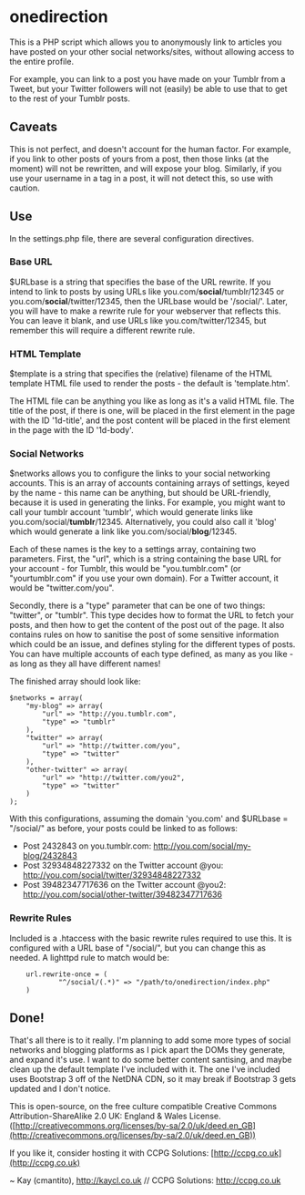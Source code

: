 # onedirection #
This is a PHP script which allows you to anonymously link to articles you have posted on your other social networks/sites, without allowing access to the entire profile.

For example, you can link to a post you have made on your Tumblr from a Tweet, but your Twitter followers will not (easily) be able to use that to get to the rest of your Tumblr posts.

## Caveats ##
This is not perfect, and doesn't account for the human factor. For example, if you link to other posts of yours from a post, then those links (at the moment) will not be rewritten, and will expose your blog. Similarly, if you use your username in a tag in a post, it will not detect this, so use with caution.

## Use ##
In the settings.php file, there are several configuration directives.

### Base URL ###
$URLbase is a string that specifies the base of the URL rewrite. If you intend to link to posts by using URLs like you.com/**social**/tumblr/12345 or you.com/**social**/twitter/12345, then the URLbase would be '/social/'. Later, you will have to make a rewrite rule for your webserver that reflects this. You can leave it blank, and use URLs like you.com/twitter/12345, but remember this will require a different rewrite rule.

### HTML Template ###
$template is a string that specifies the (relative) filename of the HTML template HTML file used to render the posts - the default is 'template.htm'.

The HTML file can be anything you like as long as it's a valid HTML file. The title of the post, if there is one, will be placed in the first element in the page with the ID '1d-title', and the post content will be placed in the first element in the page with the ID '1d-body'.

### Social Networks ###
$networks allows you to configure the links to your social networking accounts. This is an array of accounts containing arrays of settings, keyed by the name - this name can be anything, but should be URL-friendly, because it is used in generating the links. For example, you might want to call your tumblr account 'tumblr', which would generate links like you.com/social/**tumblr**/12345. Alternatively, you could also call it 'blog' which would generate a link like you.com/social/**blog**/12345.

Each of these names is the key to a settings array, containing two parameters. First, the "url", which is a string containing the base URL for your account - for Tumblr, this would be "you.tumblr.com" (or "yourtumblr.com" if you use your own domain). For a Twitter account, it would be "twitter.com/you".

Secondly, there is a "type" parameter that can be one of two things: "twitter", or "tumblr". This type decides how to format the URL to fetch your posts, and then how to get the content of the post out of the page. It also contains rules on how to sanitise the post of some sensitive information which could be an issue, and defines styling for the different types of posts. You can have multiple accounts of each type defined, as many as you like - as long as they all have different names!

The finished array should look like:

    $networks = array(
    	"my-blog" => array(
     		"url" => "http://you.tumblr.com",
    		"type" => "tumblr"
    	),
    	"twitter" => array(
    		"url" => "http://twitter.com/you",
    		"type" => "twitter"
    	),
    	"other-twitter" => array(
    		"url" => "http://twitter.com/you2",
    		"type" => "twitter"
     	)
    );

With this configurations, assuming the domain 'you.com' and $URLbase = "/social/" as before, your posts could be linked to as follows:

- Post 2432843 on you.tumblr.com: http://you.com/social/my-blog/2432843
- Post 32934848227332 on the Twitter account @you: http://you.com/social/twitter/32934848227332
- Post 39482347717636 on the Twitter account @you2: http://you.com/social/other-twitter/39482347717636

### Rewrite Rules ###
Included is a .htaccess with the basic rewrite rules required to use this. It is configured with a URL base of "/social/", but you can change this as needed. A lighttpd rule to match would be:

        url.rewrite-once = (
                "^/social/(.*)" => "/path/to/onedirection/index.php"
        )

## Done! ##
That's all there is to it really. I'm planning to add some more types of social networks and blogging platforms as I pick apart the DOMs they generate, and expand it's use. I want to do some better content santising, and maybe clean up the default template I've included with it. The one I've included uses Bootstrap 3 off of the NetDNA CDN, so it may break if Bootstrap 3 gets updated and I don't notice.

This is open-source, on the free culture compatible Creative Commons Attribution-ShareAlike 2.0 UK: England & Wales License. ([http://creativecommons.org/licenses/by-sa/2.0/uk/deed.en_GB](http://creativecommons.org/licenses/by-sa/2.0/uk/deed.en_GB))

If you like it, consider hosting it with CCPG Solutions: [http://ccpg.co.uk](http://ccpg.co.uk)

~ Kay (cmantito), http://kaycl.co.uk // CCPG Solutions: http://ccpg.co.uk
